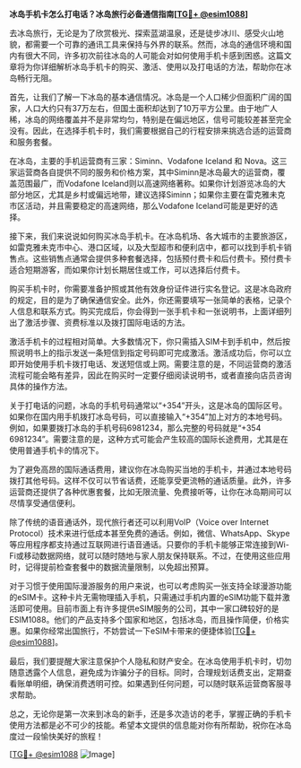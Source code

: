 **冰岛手机卡怎么打电话？冰岛旅行必备通信指南[[TG💪+ @esim1088](https://t.me/s/esim1088)]**

去冰岛旅行，无论是为了欣赏极光、探索蓝湖温泉，还是徒步冰川、感受火山地貌，都需要一个可靠的通讯工具来保持与外界的联系。然而，冰岛的通信环境和国内有很大不同，许多初次前往冰岛的人可能会对如何使用手机卡感到困惑。这篇文章将为你详细解析冰岛手机卡的购买、激活、使用以及打电话的方法，帮助你在冰岛畅行无阻。

首先，让我们了解一下冰岛的基本通信情况。冰岛是一个人口稀少但面积广阔的国家，人口大约只有37万左右，但国土面积却达到了10万平方公里。由于地广人稀，冰岛的网络覆盖并不是非常均匀，特别是在偏远地区，信号可能较差甚至完全没有。因此，在选择手机卡时，我们需要根据自己的行程安排来挑选合适的运营商和服务套餐。

在冰岛，主要的手机运营商有三家：Siminn、Vodafone Iceland 和 Nova。这三家运营商各自提供不同的服务和价格方案，其中Siminn是冰岛最大的运营商，覆盖范围最广，而Vodafone Iceland则以高速网络著称。如果你计划游览冰岛的大部分地区，尤其是乡村或偏远地带，建议选择Siminn；如果你主要在雷克雅未克市区活动，并且需要稳定的高速网络，那么Vodafone Iceland可能是更好的选择。

接下来，我们来说说如何购买冰岛手机卡。在冰岛机场、各大城市的主要旅游区，如雷克雅未克市中心、港口区域，以及大型超市和便利店中，都可以找到手机卡销售点。这些销售点通常会提供多种套餐选择，包括预付费卡和后付费卡。预付费卡适合短期游客，而如果你计划长期居住或工作，可以选择后付费卡。

购买手机卡时，你需要准备护照或其他有效身份证件进行实名登记。这是冰岛政府的规定，目的是为了确保通信安全。此外，你还需要填写一张简单的表格，记录个人信息和联系方式。购买完成后，你会得到一张手机卡和一张说明书，上面详细列出了激活步骤、资费标准以及拨打国际电话的方法。

激活手机卡的过程相对简单。大多数情况下，你只需插入SIM卡到手机中，然后按照说明书上的指示发送一条短信到指定号码即可完成激活。激活成功后，你可以立即开始使用手机卡拨打电话、发送短信或上网。需要注意的是，不同运营商的激活流程可能会略有差异，因此在购买时一定要仔细阅读说明书，或者直接向店员咨询具体的操作方法。

关于打电话的问题，冰岛的手机号码通常以“+354”开头，这是冰岛的国际区号。如果你在国内用手机拨打冰岛号码，可以直接输入“+354”加上对方的本地号码。例如，如果要拨打冰岛的手机号码6981234，那么完整的号码就是“+354 6981234”。需要注意的是，这种方式可能会产生较高的国际长途费用，尤其是在使用普通手机卡的情况下。

为了避免高昂的国际通话费用，建议你在冰岛购买当地的手机卡，并通过本地号码拨打其他号码。这样不仅可以节省话费，还能享受更流畅的通话质量。此外，许多运营商还提供了各种优惠套餐，比如无限流量、免费接听等，让你在冰岛期间可以尽情享受通信便利。

除了传统的语音通话外，现代旅行者还可以利用VoIP（Voice over Internet Protocol）技术来进行低成本甚至免费的通话。例如，微信、WhatsApp、Skype等应用程序都支持通过互联网进行语音通话。只要你的手机卡能够正常连接到Wi-Fi或移动数据网络，就可以随时随地与家人朋友保持联系。不过，在使用这些应用时，记得提前检查套餐中的数据流量限制，以免超出预算。

对于习惯于使用国际漫游服务的用户来说，也可以考虑购买一张支持全球漫游功能的eSIM卡。这种卡片无需物理插入手机，只需通过手机内置的eSIM功能下载并激活即可使用。目前市面上有许多提供eSIM服务的公司，其中一家口碑较好的是ESIM1088。他们的产品支持多个国家和地区，包括冰岛，而且操作简便，价格实惠。如果你经常出国旅行，不妨尝试一下eSIM卡带来的便捷体验[[TG💪+ @esim1088](https://t.me/s/esim1088)]。

最后，我们要提醒大家注意保护个人隐私和财产安全。在冰岛使用手机卡时，切勿随意透露个人信息，避免成为诈骗分子的目标。同时，合理规划话费支出，定期查看账单明细，确保消费透明可控。如果遇到任何问题，可以随时联系运营商客服寻求帮助。

总之，无论你是第一次来到冰岛的新手，还是多次造访的老手，掌握正确的手机卡使用方法都是必不可少的技能。希望本文提供的信息能对你有所帮助，祝你在冰岛度过一段愉快美好的旅程！

[[TG💪+ @esim1088](https://t.me/s/esim1088) ![Image](https://i.postimg.cc/4NQfJmqS/Snipaste-2025-05-13-00-14-12.png)]